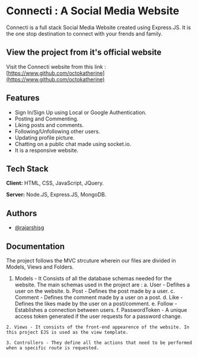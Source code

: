 # Connecti : A Social Media Website

Connecti is a full stack Social Media Website created using Express.JS. It is the one stop destination to connect with your frends and family. 


## View the project from it's official website

Visit the Connecti website from this link : [https://www.github.com/octokatherine](https://www.github.com/octokatherine)
## Features

- Sign In/Sign Up using Local or Google Authentication.
- Posting and Commenting.
- Liking posts and comments.
- Following/Unfollowing other users.
- Updating profile picture.
- Chatting on a public chat made using socket.io.
- It is a responsive website.

  
## Tech Stack

**Client:** HTML, CSS, JavaScript, JQuery. 

**Server:** Node.JS, Express.JS, MongoDB.

  
## Authors

- [@rajarshisg](https://github.com/rajarshisg)

  
## Documentation

The project follows the MVC strcuture wherein our files are divided in Models, Views and Folders.

   1. Models - It Consists of all the database schemas needed for the website.
               The main schemas used in the project are : 
                  a. User -  Defihes a user on the website.
                  b. Post - Defines the post made by a user.
                  c. Comment - Defines the comment made by a user on a post.
                  d. Like - Defines the likes made by the user on a post/comment.
                  e. Follow - Establishes a connection between users.
                  f. PasswordToken - A unique access token generated if the user requests for a password change.
    
    2. Views - It consists of the front-end appearence of the website. In this project EJS is used as the view template.
    
    3. Controllers - They define all the actions that need to be performed when a specific route is requested.
    

  
